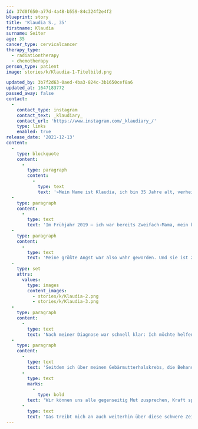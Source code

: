 ```yaml
---
id: 37d0f650-a77d-4a48-b559-84c324f2e4f2
blueprint: story
title: 'Klaudia S., 35'
firstname: Klaudia
surname: Seiter
age: 35
cancer_type: cervicalcancer
therapy_type:
  - radiationtherapy
  - chemotherapy
person_type: patient
image: stories/k/Klaudia-1-Titelbild.png

updated_by: 3b7f2d63-0aed-4ba3-824c-3b1650cef8a6
updated_at: 1647183772
passed_away: false
contact:
  -
    contact_type: instagram
    contact_text: _klaudiary_
    contact_url: 'https://www.instagram.com/_klaudiary_/'
    type: links
    enabled: true
release_date: '2021-12-13'
content:
  -
    type: blockquote
    content:
      -
        type: paragraph
        content:
          -
            type: text
            text: '»Mein Name ist Klaudia, ich bin 35 Jahre alt, verheiratet und Mama von zwei tollen Kindern im Alter von 3 und 6 Jahren. Meinen ersten richtigen Berührungspunkt mit Krebs hatte ich, als mein Papa mit 44 Jahren an einem Magenkrebs verstarb. Seine Diagnose erhielt er kurz vor Weihnachten, nur ein Jahr später starb er, kurz vor Weihachten. Für mich brach eine Welt zusammen. Jahre voller Therapien folgten, in denen sich ganz klar eine meiner größten Ängste herauskristallisierte: Dass es auch mich erwischen könnte.'
  -
    type: paragraph
    content:
      -
        type: text
        text: 'Im Frühjahr 2019 – ich war bereits Zweifach-Mama, mein kleiner erst ein Jahr alt – zeigten sich die ersten Symptome. Damals dachte ich mir noch nichts dabei. Ich ging ja regelmäßig zur Krebsvorsorge – sogar jedes halbe Jahr. Einen Abstrich und eine Kolposkopie später stand es dann – wie bei meinem Papa damals – kurz vor Weihnachten fest: Ich hatte Gebärmutterhalskrebs. Während ich noch hoffte, dass er so klein war, dass er mit einer simplen Konisation oder spätestens der folgenden Hysterektomie verschwindet, haben es sich Zellen meines fiesen Untermieters bereits in einem Lymphknoten bequem gemacht. Es war klar: Eine Radio-Chemo musste her. Zweimal 120 Stunden Chemotherapie und 28 äußere Bestrahlungen. Heute bin ich seit anderthalb Jahren in Remission.'
  -
    type: paragraph
    content:
      -
        type: text
        text: 'Meine größte Angst war also wahr geworden. Und sie ist zu meinem stetigen Begleiter geworden. Angst vor Krebs. Angst vor einem Rezidiv. Angst davor meine zwei Kinder nicht aufwachsen zu sehen.'
  -
    type: set
    attrs:
      values:
        type: images
        content_images:
          - stories/k/Klaudia-2.png
          - stories/k/Klaudia-3.png
  -
    type: paragraph
    content:
      -
        type: text
        text: 'Nach meiner Diagnose war schnell klar: Ich möchte helfen. Ich möchte aufklären – Lasst euch gegen HPV impfen! Geht zur Vorsorge! Ich möchte zeigen: Du bist nicht allein! Vor allem auch als Mama mit einer solch lebenseinschneidenden Erkrankung.'
  -
    type: paragraph
    content:
      -
        type: text
        text: 'Seitdem ich über meinen Gebärmutterhalskrebs, die Behandlung und ihre Nachwirkungen spreche, haben sich schon viele Frauen bei mir privat gemeldet. Ich habe Fragen beantwortet, getröstet, Hoffnung gemacht. Und in diesem Prozess habe ich auch mir Hoffnung geschenkt. '
      -
        type: text
        marks:
          -
            type: bold
        text: 'Wir können uns alle gegenseitig Mut zusprechen, Kraft spenden, einfach nur zuhören. '
      -
        type: text
        text: 'Das treibt mich an auch weiterhin über diese schwere Zeit in meinem Leben zu sprechen.«'
---
```

